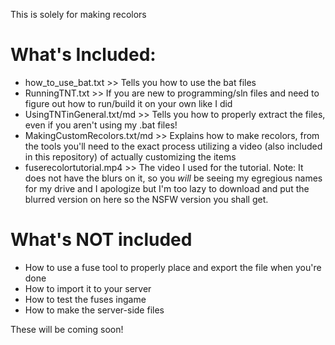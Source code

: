 This is solely for making recolors

# What's Included:
- how_to_use_bat.txt >> Tells you how to use the bat files
- RunningTNT.txt >> If you are new to programming/sln files and need to figure out how to run/build it on your own like I did
- UsingTNTinGeneral.txt/md >> Tells you how to properly extract the files, even if you aren't using my .bat files!
- MakingCustomRecolors.txt/md >> Explains how to make recolors, from the tools you'll need to the exact process utilizing a video (also included in this repository) of actually customizing the items
- fuserecolortutorial.mp4 >> The video I used for the tutorial. Note: It does not have the blurs on it, so you *will* be seeing my egregious names for my drive and I apologize but I'm too lazy to download and put the blurred version on here so the NSFW version you shall get.

# What's NOT included
- How to use a fuse tool to properly place and export the file when you're done
- How to import it to your server
- How to test the fuses ingame
- How to make the server-side files

These will be coming soon!